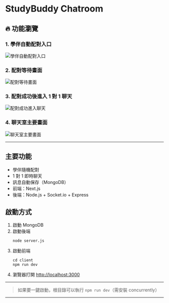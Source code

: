 # StudyBuddy Chatroom

## 🔥 功能瀏覽

### 1. 學伴自動配對入口
![學伴自動配對入口](1.png)

### 2. 配對等待畫面
![配對等待畫面](2.png)

### 3. 配對成功後進入 1 對 1 聊天
![配對成功進入聊天](3.png)

### 4. 聊天室主要畫面
![聊天室主要畫面](4.png)

---

## 主要功能
- 學伴隨機配對
- 1 對 1 即時聊天
- 訊息自動保存（MongoDB）
- 前端：Next.js
- 後端：Node.js + Socket.io + Express

## 啟動方式

1. 啟動 MongoDB
2. 啟動後端
    ```
    node server.js
    ```
3. 啟動前端
    ```
    cd client
    npm run dev
    ```
4. 瀏覽器打開 [http://localhost:3000](http://localhost:3000)

---

> 如果要一鍵啟動，根目錄可以執行 `npm run dev`（需安裝 concurrently）

---
